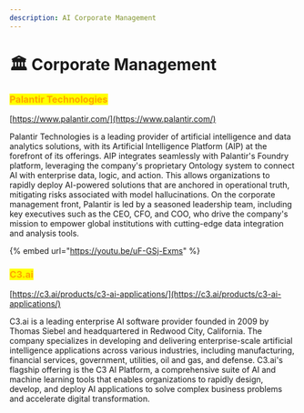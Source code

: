 ```yaml
---
description: AI Corporate Management
---
```


# 🏛️ Corporate Management



### <mark style="color:orange;">Palantir Technologies</mark>

[https://www.palantir.com/](https://www.palantir.com/)

Palantir Technologies is a leading provider of artificial intelligence and data analytics solutions, with its Artificial Intelligence Platform (AIP) at the forefront of its offerings. AIP integrates seamlessly with Palantir's Foundry platform, leveraging the company's proprietary Ontology system to connect AI with enterprise data, logic, and action. This allows organizations to rapidly deploy AI-powered solutions that are anchored in operational truth, mitigating risks associated with model hallucinations. On the corporate management front, Palantir is led by a seasoned leadership team, including key executives such as the CEO, CFO, and COO, who drive the company's mission to empower global institutions with cutting-edge data integration and analysis tools.

{% embed url="https://youtu.be/uF-GSj-Exms" %}



### <mark style="color:orange;">C3.ai</mark>

[https://c3.ai/products/c3-ai-applications/](https://c3.ai/products/c3-ai-applications/)

C3.ai is a leading enterprise AI software provider founded in 2009 by Thomas Siebel and headquartered in Redwood City, California. The company specializes in developing and delivering enterprise-scale artificial intelligence applications across various industries, including manufacturing, financial services, government, utilities, oil and gas, and defense. C3.ai's flagship offering is the C3 AI Platform, a comprehensive suite of AI and machine learning tools that enables organizations to rapidly design, develop, and deploy AI applications to solve complex business problems and accelerate digital transformation.








